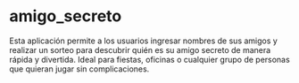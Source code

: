 # amigo_secreto

Esta aplicación permite a los usuarios ingresar nombres de sus amigos y realizar un sorteo para descubrir quién es su amigo secreto de manera rápida y divertida. Ideal para fiestas, oficinas o cualquier grupo de personas que quieran jugar sin complicaciones.
